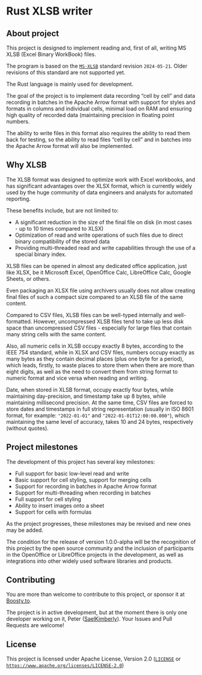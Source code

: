 # Rust XLSB writer

## About project

This project is designed to implement reading and, first of all, writing MS XLSB (Excel Binary WorkBook) files.

The program is based on the [`MS-XLSB`](https://learn.microsoft.com/en-us/openspecs/office_file_formats/ms-xlsb/acc8aa92-1f02-4167-99f5-84f9f676b95a) standard revision `2024-05-21`. Older revisions of this standard are not supported yet.

The Rust language is mainly used for development.

The goal of the project is to implement data recording “cell by cell” and data recording in batches in the Apache Arrow format with support for styles and formats in columns and individual cells, minimal load on RAM and ensuring high quality of recorded data (maintaining precision in floating point numbers.

The ability to write files in this format also requires the ability to read them back for testing, so the ability to read files “cell by cell” and in batches into the Apache Arrow format will also be implemented.

## Why XLSB

The XLSB format was designed to optimize work with Excel workbooks, and has significant advantages over the XLSX format, which is currently widely used by the huge community of data engineers and analysts for automated reporting.

These benefits include, but are not limited to:

- A significant reduction in the size of the final file on disk (in most cases - up to 10 times compared to XLSX)
- Optimization of read and write operations of such files due to direct binary compatibility of the stored data
- Providing multi-threaded read and write capabilities through the use of a special binary index.

XLSB files can be opened in almost any dedicated office application, just like XLSX, be it Microsoft Excel, OpenOffice Calc, LibreOffice Calc, Google Sheets, or others.

Even packaging an XLSX file using archivers usually does not allow creating final files of such a compact size compared to an XLSB file of the same content.

Compared to CSV files, XLSB files can be well-typed internally and well-formatted. However, uncompressed XLSB files tend to take up less disk space than uncompressed CSV files - especially for large files that contain many string cells with the same content.

Also, all numeric cells in XLSB occupy exactly 8 bytes, according to the IEEE 754 standard, while in XLSX and CSV files, numbers occupy exactly as many bytes as they contain decimal places (plus one byte for a period), which leads, firstly, to waste places to store them when there are more than eight digits, as well as the need to convert them from string format to numeric format and vice versa when reading and writing.

Date, when stored in XLSB format, occupy exactly four bytes, while maintaining day-precision, and timestamp take up 8 bytes, while maintaining millisecond precision. At the same time, CSV files are forced to store dates and timestamps in full string representation (usually in ISO 8601 format, for example: `"2022-01-01"` and `"2022-01-01T12:00:00.000"`), which maintaining the same level of accuracy, takes 10 and 24 bytes, respectively (without quotes).

## Project milestones

The development of this project has several key milestones:

- Full support for basic low-level read and write
- Basic support for cell styling, support for merging cells
- Support for recording in batches in Apache Arrow format
- Support for multi-threading when recording in batches
- Full support for cell styling
- Ability to insert images onto a sheet
- Support for cells with formulas

As the project progresses, these milestones may be revised and new ones may be added.

The condition for the release of version 1.0.0-alpha will be the recognition of this project by the open source community and the inclusion of participants in the OpenOffice or LibreOffice projects in the development, as well as integrations into other widely used software libraries and products.

## Contributing

You are more than welcome to contribute to this project, or sponsor it at [Boosty.to](https://boosty.to/sael.dev/donate).

The project is in active development, but at the moment there is only one developer working on it, Peter ([SaelKimberly](https://github.com/SaelKimberly)). Your Issues and Pull Requests are welcome!

## License

This project is licensed under Apache License, Version 2.0 ([`LICENSE`](https://github.com/SaelKimberly/rust-xlsb-writer/blob/main/LICENSE) or [`https://www.apache.org/licenses/LICENSE-2.0`](https://www.apache.org/licenses/LICENSE-2.0))
